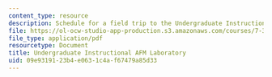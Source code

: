 ```yaml
---
content_type: resource
description: Schedule for a field trip to the Undergraduate Instructional AFM Laboratory.
file: https://ol-ocw-studio-app-production.s3.amazonaws.com/courses/7-342-g-protein-coupled-receptors-vision-and-disease-spring-2007/09e9319123b4e0631c4af67479a85d33_7342_afmlab.pdf
file_type: application/pdf
resourcetype: Document
title: Undergraduate Instructional AFM Laboratory
uid: 09e93191-23b4-e063-1c4a-f67479a85d33
---
```

